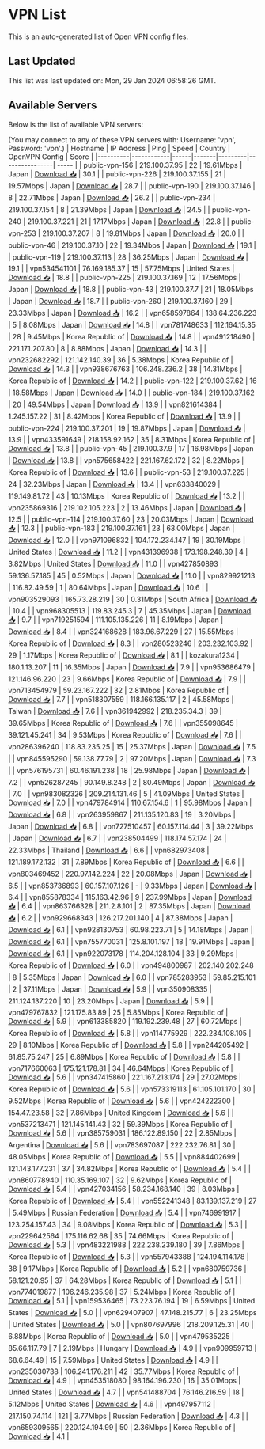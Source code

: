 # VPN List

This is an auto-generated list of Open VPN config files.

## Last Updated

This list was last updated on: Mon, 29 Jan 2024 06:58:26 GMT.

## Available Servers

Below is the list of available VPN servers:

(You may connect to any of these VPN servers with: Username: 'vpn', Password: 'vpn'.)
| Hostname | IP Address | Ping | Speed | Country | OpenVPN Config | Score |
|----------|------------|------|-------|---------|----------------| ----- |
| public-vpn-156 | 219.100.37.95 | 22 | 19.61Mbps | Japan | [Download 📥](./configs/server_0_JP.ovpn) | 30.1 |
| public-vpn-226 | 219.100.37.155 | 21 | 19.57Mbps | Japan | [Download 📥](./configs/server_1_JP.ovpn) | 28.7 |
| public-vpn-190 | 219.100.37.146 | 8 | 22.71Mbps | Japan | [Download 📥](./configs/server_2_JP.ovpn) | 26.2 |
| public-vpn-234 | 219.100.37.154 | 8 | 21.39Mbps | Japan | [Download 📥](./configs/server_3_JP.ovpn) | 24.5 |
| public-vpn-240 | 219.100.37.221 | 21 | 17.17Mbps | Japan | [Download 📥](./configs/server_4_JP.ovpn) | 22.8 |
| public-vpn-253 | 219.100.37.207 | 8 | 19.81Mbps | Japan | [Download 📥](./configs/server_5_JP.ovpn) | 20.0 |
| public-vpn-46 | 219.100.37.10 | 22 | 19.34Mbps | Japan | [Download 📥](./configs/server_6_JP.ovpn) | 19.1 |
| public-vpn-119 | 219.100.37.113 | 28 | 36.25Mbps | Japan | [Download 📥](./configs/server_7_JP.ovpn) | 19.1 |
| vpn534541101 | 76.169.185.37 | 15 | 57.75Mbps | United States | [Download 📥](./configs/server_8_US.ovpn) | 18.8 |
| public-vpn-225 | 219.100.37.169 | 12 | 17.56Mbps | Japan | [Download 📥](./configs/server_9_JP.ovpn) | 18.8 |
| public-vpn-43 | 219.100.37.7 | 21 | 18.05Mbps | Japan | [Download 📥](./configs/server_10_JP.ovpn) | 18.7 |
| public-vpn-260 | 219.100.37.160 | 29 | 23.33Mbps | Japan | [Download 📥](./configs/server_11_JP.ovpn) | 16.2 |
| vpn658597864 | 138.64.236.223 | 5 | 8.08Mbps | Japan | [Download 📥](./configs/server_12_JP.ovpn) | 14.8 |
| vpn781748633 | 112.164.15.35 | 28 | 9.45Mbps | Korea Republic of | [Download 📥](./configs/server_13_KR.ovpn) | 14.8 |
| vpn491218490 | 221.171.207.80 | 8 | 8.88Mbps | Japan | [Download 📥](./configs/server_14_JP.ovpn) | 14.3 |
| vpn232682292 | 121.142.140.39 | 36 | 5.38Mbps | Korea Republic of | [Download 📥](./configs/server_15_KR.ovpn) | 14.3 |
| vpn938676763 | 106.248.236.2 | 38 | 14.31Mbps | Korea Republic of | [Download 📥](./configs/server_16_KR.ovpn) | 14.2 |
| public-vpn-122 | 219.100.37.62 | 16 | 18.58Mbps | Japan | [Download 📥](./configs/server_17_JP.ovpn) | 14.0 |
| public-vpn-184 | 219.100.37.162 | 20 | 49.54Mbps | Japan | [Download 📥](./configs/server_18_JP.ovpn) | 13.9 |
| vpn821614384 | 1.245.157.22 | 31 | 8.42Mbps | Korea Republic of | [Download 📥](./configs/server_19_KR.ovpn) | 13.9 |
| public-vpn-224 | 219.100.37.201 | 19 | 19.87Mbps | Japan | [Download 📥](./configs/server_20_JP.ovpn) | 13.9 |
| vpn433591649 | 218.158.92.162 | 35 | 8.31Mbps | Korea Republic of | [Download 📥](./configs/server_21_KR.ovpn) | 13.8 |
| public-vpn-45 | 219.100.37.9 | 17 | 16.98Mbps | Japan | [Download 📥](./configs/server_22_JP.ovpn) | 13.8 |
| vpn575658422 | 221.167.62.172 | 32 | 8.22Mbps | Korea Republic of | [Download 📥](./configs/server_23_KR.ovpn) | 13.6 |
| public-vpn-53 | 219.100.37.225 | 24 | 32.23Mbps | Japan | [Download 📥](./configs/server_24_JP.ovpn) | 13.4 |
| vpn633840029 | 119.149.81.72 | 43 | 10.13Mbps | Korea Republic of | [Download 📥](./configs/server_25_KR.ovpn) | 13.2 |
| vpn235869316 | 219.102.105.223 | 2 | 13.46Mbps | Japan | [Download 📥](./configs/server_26_JP.ovpn) | 12.5 |
| public-vpn-114 | 219.100.37.60 | 23 | 20.03Mbps | Japan | [Download 📥](./configs/server_27_JP.ovpn) | 12.3 |
| public-vpn-183 | 219.100.37.161 | 23 | 63.00Mbps | Japan | [Download 📥](./configs/server_28_JP.ovpn) | 12.0 |
| vpn971096832 | 104.172.234.147 | 19 | 30.19Mbps | United States | [Download 📥](./configs/server_29_US.ovpn) | 11.2 |
| vpn431396938 | 173.198.248.39 | 4 | 3.82Mbps | United States | [Download 📥](./configs/server_30_US.ovpn) | 11.0 |
| vpn427850893 | 59.136.57.185 | 45 | 0.52Mbps | Japan | [Download 📥](./configs/server_31_JP.ovpn) | 11.0 |
| vpn829921213 | 116.82.49.59 | 1 | 80.64Mbps | Japan | [Download 📥](./configs/server_32_JP.ovpn) | 10.6 |
| vpn903529093 | 165.73.28.219 | 30 | 0.31Mbps | South Africa | [Download 📥](./configs/server_33_ZA.ovpn) | 10.4 |
| vpn968305513 | 119.83.245.3 | 7 | 45.35Mbps | Japan | [Download 📥](./configs/server_34_JP.ovpn) | 9.7 |
| vpn719251594 | 111.105.135.226 | 11 | 8.19Mbps | Japan | [Download 📥](./configs/server_35_JP.ovpn) | 8.4 |
| vpn324168628 | 183.96.67.229 | 27 | 15.55Mbps | Korea Republic of | [Download 📥](./configs/server_36_KR.ovpn) | 8.3 |
| vpn280523246 | 203.232.103.92 | 29 | 1.17Mbps | Korea Republic of | [Download 📥](./configs/server_37_KR.ovpn) | 8.1 |
| kozakura1234 | 180.1.13.207 | 11 | 16.35Mbps | Japan | [Download 📥](./configs/server_38_JP.ovpn) | 7.9 |
| vpn953686479 | 121.146.96.220 | 23 | 9.66Mbps | Korea Republic of | [Download 📥](./configs/server_39_KR.ovpn) | 7.9 |
| vpn713454979 | 59.23.167.222 | 32 | 2.81Mbps | Korea Republic of | [Download 📥](./configs/server_40_KR.ovpn) | 7.7 |
| vpn518307559 | 118.166.135.117 | 2 | 45.58Mbps | Taiwan | [Download 📥](./configs/server_41_TW.ovpn) | 7.6 |
| vpn361942992 | 218.235.34.3 | 39 | 39.65Mbps | Korea Republic of | [Download 📥](./configs/server_42_KR.ovpn) | 7.6 |
| vpn355098645 | 39.121.45.241 | 34 | 9.53Mbps | Korea Republic of | [Download 📥](./configs/server_43_KR.ovpn) | 7.6 |
| vpn286396240 | 118.83.235.25 | 15 | 25.37Mbps | Japan | [Download 📥](./configs/server_44_JP.ovpn) | 7.5 |
| vpn845595290 | 59.138.77.79 | 2 | 97.20Mbps | Japan | [Download 📥](./configs/server_45_JP.ovpn) | 7.3 |
| vpn576195731 | 60.46.191.238 | 18 | 25.98Mbps | Japan | [Download 📥](./configs/server_46_JP.ovpn) | 7.2 |
| vpn526287245 | 90.149.8.248 | 2 | 80.49Mbps | Japan | [Download 📥](./configs/server_47_JP.ovpn) | 7.0 |
| vpn983082326 | 209.214.131.46 | 5 | 41.09Mbps | United States | [Download 📥](./configs/server_48_US.ovpn) | 7.0 |
| vpn479784914 | 110.67.154.6 | 1 | 95.98Mbps | Japan | [Download 📥](./configs/server_49_JP.ovpn) | 6.8 |
| vpn263959867 | 211.135.120.83 | 19 | 3.20Mbps | Japan | [Download 📥](./configs/server_50_JP.ovpn) | 6.8 |
| vpn727510457 | 60.157.114.44 | 3 | 39.22Mbps | Japan | [Download 📥](./configs/server_51_JP.ovpn) | 6.7 |
| vpn238504499 | 118.174.57.174 | 24 | 22.33Mbps | Thailand | [Download 📥](./configs/server_52_TH.ovpn) | 6.6 |
| vpn682973408 | 121.189.172.132 | 31 | 7.89Mbps | Korea Republic of | [Download 📥](./configs/server_53_KR.ovpn) | 6.6 |
| vpn803469452 | 220.97.142.224 | 22 | 20.08Mbps | Japan | [Download 📥](./configs/server_54_JP.ovpn) | 6.5 |
| vpn853736893 | 60.157.107.126 | - | 9.33Mbps | Japan | [Download 📥](./configs/server_55_JP.ovpn) | 6.4 |
| vpn855878334 | 115.163.42.96 | 9 | 237.99Mbps | Japan | [Download 📥](./configs/server_56_JP.ovpn) | 6.4 |
| vpn863766328 | 211.2.8.101 | 2 | 87.35Mbps | Japan | [Download 📥](./configs/server_57_JP.ovpn) | 6.2 |
| vpn929668343 | 126.217.201.140 | 4 | 87.38Mbps | Japan | [Download 📥](./configs/server_58_JP.ovpn) | 6.1 |
| vpn928130753 | 60.98.223.71 | 5 | 14.18Mbps | Japan | [Download 📥](./configs/server_59_JP.ovpn) | 6.1 |
| vpn755770031 | 125.8.101.197 | 18 | 19.91Mbps | Japan | [Download 📥](./configs/server_60_JP.ovpn) | 6.1 |
| vpn922073178 | 114.204.128.104 | 33 | 9.29Mbps | Korea Republic of | [Download 📥](./configs/server_61_KR.ovpn) | 6.0 |
| vpn494800987 | 202.140.202.248 | 8 | 5.35Mbps | Japan | [Download 📥](./configs/server_62_JP.ovpn) | 6.0 |
| vpn785283953 | 59.85.215.101 | 2 | 37.11Mbps | Japan | [Download 📥](./configs/server_63_JP.ovpn) | 5.9 |
| vpn350908335 | 211.124.137.220 | 10 | 23.20Mbps | Japan | [Download 📥](./configs/server_64_JP.ovpn) | 5.9 |
| vpn479767832 | 121.175.83.89 | 25 | 5.85Mbps | Korea Republic of | [Download 📥](./configs/server_65_KR.ovpn) | 5.9 |
| vpn613385820 | 119.192.239.48 | 27 | 60.72Mbps | Korea Republic of | [Download 📥](./configs/server_66_KR.ovpn) | 5.8 |
| vpn114775929 | 222.234.108.105 | 29 | 8.10Mbps | Korea Republic of | [Download 📥](./configs/server_67_KR.ovpn) | 5.8 |
| vpn244205492 | 61.85.75.247 | 25 | 6.89Mbps | Korea Republic of | [Download 📥](./configs/server_68_KR.ovpn) | 5.8 |
| vpn717660063 | 175.121.178.81 | 34 | 46.64Mbps | Korea Republic of | [Download 📥](./configs/server_69_KR.ovpn) | 5.6 |
| vpn347415860 | 221.167.213.174 | 29 | 27.02Mbps | Korea Republic of | [Download 📥](./configs/server_70_KR.ovpn) | 5.6 |
| vpn573319113 | 61.105.101.170 | 30 | 9.52Mbps | Korea Republic of | [Download 📥](./configs/server_71_KR.ovpn) | 5.6 |
| vpn424222300 | 154.47.23.58 | 32 | 7.86Mbps | United Kingdom | [Download 📥](./configs/server_72_GB.ovpn) | 5.6 |
| vpn537213471 | 121.145.141.43 | 32 | 59.39Mbps | Korea Republic of | [Download 📥](./configs/server_73_KR.ovpn) | 5.6 |
| vpn385759031 | 186.122.89.150 | 22 | 2.85Mbps | Argentina | [Download 📥](./configs/server_74_AR.ovpn) | 5.6 |
| vpn783697087 | 222.232.76.81 | 30 | 48.05Mbps | Korea Republic of | [Download 📥](./configs/server_75_KR.ovpn) | 5.5 |
| vpn884402699 | 121.143.177.231 | 37 | 34.82Mbps | Korea Republic of | [Download 📥](./configs/server_76_KR.ovpn) | 5.4 |
| vpn860778940 | 110.35.169.107 | 32 | 9.62Mbps | Korea Republic of | [Download 📥](./configs/server_77_KR.ovpn) | 5.4 |
| vpn427034156 | 58.234.168.140 | 39 | 8.03Mbps | Korea Republic of | [Download 📥](./configs/server_78_KR.ovpn) | 5.4 |
| vpn552241348 | 83.139.137.219 | 27 | 5.49Mbps | Russian Federation | [Download 📥](./configs/server_79_RU.ovpn) | 5.4 |
| vpn746991917 | 123.254.157.43 | 34 | 9.08Mbps | Korea Republic of | [Download 📥](./configs/server_80_KR.ovpn) | 5.3 |
| vpn229642564 | 175.116.62.68 | 35 | 74.66Mbps | Korea Republic of | [Download 📥](./configs/server_81_KR.ovpn) | 5.3 |
| vpn483221988 | 222.238.239.180 | 39 | 7.86Mbps | Korea Republic of | [Download 📥](./configs/server_82_KR.ovpn) | 5.3 |
| vpn557943388 | 124.194.114.178 | 38 | 9.17Mbps | Korea Republic of | [Download 📥](./configs/server_83_KR.ovpn) | 5.2 |
| vpn680759736 | 58.121.20.95 | 37 | 64.28Mbps | Korea Republic of | [Download 📥](./configs/server_84_KR.ovpn) | 5.1 |
| vpn774019877 | 106.246.235.98 | 37 | 5.24Mbps | Korea Republic of | [Download 📥](./configs/server_85_KR.ovpn) | 5.1 |
| vpn159536465 | 73.223.76.194 | 19 | 6.59Mbps | United States | [Download 📥](./configs/server_86_US.ovpn) | 5.0 |
| vpn629407907 | 47.148.215.77 | 6 | 23.25Mbps | United States | [Download 📥](./configs/server_87_US.ovpn) | 5.0 |
| vpn807697996 | 218.209.125.31 | 40 | 6.88Mbps | Korea Republic of | [Download 📥](./configs/server_88_KR.ovpn) | 5.0 |
| vpn479535225 | 85.66.117.79 | 7 | 2.19Mbps | Hungary | [Download 📥](./configs/server_89_HU.ovpn) | 4.9 |
| vpn909959713 | 68.6.64.49 | 15 | 7.59Mbps | United States | [Download 📥](./configs/server_90_US.ovpn) | 4.9 |
| vpn235030738 | 106.241.176.211 | 42 | 35.77Mbps | Korea Republic of | [Download 📥](./configs/server_91_KR.ovpn) | 4.9 |
| vpn453518080 | 98.164.196.230 | 16 | 35.01Mbps | United States | [Download 📥](./configs/server_92_US.ovpn) | 4.7 |
| vpn541488704 | 76.146.216.59 | 18 | 5.12Mbps | United States | [Download 📥](./configs/server_93_US.ovpn) | 4.6 |
| vpn497957112 | 217.150.74.114 | 121 | 3.77Mbps | Russian Federation | [Download 📥](./configs/server_94_RU.ovpn) | 4.3 |
| vpn659309565 | 220.124.194.99 | 50 | 2.36Mbps | Korea Republic of | [Download 📥](./configs/server_95_KR.ovpn) | 4.1 |
